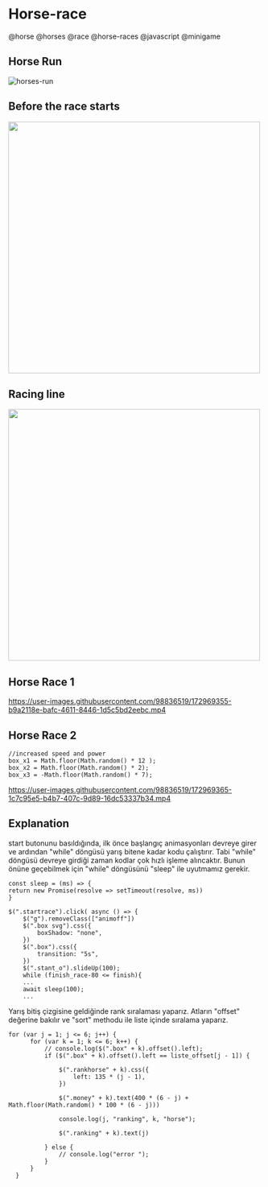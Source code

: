 # Horse-race
@horse @horses @race @horse-races @javascript @minigame

  ## Horse Run
  ![horses-run](https://user-images.githubusercontent.com/98836519/174305081-02fa5017-f00c-4ea8-91f9-bfe9257b8741.gif)

  ## Before the race starts
  <img src = "https://user-images.githubusercontent.com/98836519/172969008-372c539e-9073-4e80-b40b-6457fcfebf5c.jpg" width=500>

  ## Racing line
  <img src = "https://user-images.githubusercontent.com/98836519/172969152-c64b7750-e29b-4d11-a116-bdf99a784bf5.jpg" width=500>

  ## Horse Race 1
  https://user-images.githubusercontent.com/98836519/172969355-b9a2118e-bafc-4611-8446-1d5c5bd2eebc.mp4

  ## Horse Race 2
    //increased speed and power
    box_x1 = Math.floor(Math.random() * 12 );
    box_x2 = Math.floor(Math.random() * 2);
    box_x3 = -Math.floor(Math.random() * 7);
        
  https://user-images.githubusercontent.com/98836519/172969365-1c7c95e5-b4b7-407c-9d89-16dc53337b34.mp4


  ## Explanation
  start butonunu basıldığında, ilk önce başlangıç animasyonları devreye girer ve ardından "while" döngüsü yarış bitene kadar kodu çalıştırır. Tabi "while" döngüsü devreye girdiği zaman kodlar çok hızlı işleme alıncaktır. Bunun önüne geçebilmek için "while" döngüsünü "sleep" ile uyutmamız gerekir.  
  
    const sleep = (ms) => {
    return new Promise(resolve => setTimeout(resolve, ms))
    }

    $(".startrace").click( async () => {
        $("g").removeClass(["animoff"])
        $(".box svg").css({
            boxShadow: "none",
        })
        $(".box").css({
            transition: "5s",
        })
        $(".stant_o").slideUp(100);
        while (finish_race-80 <= finish){
        ...
        await sleep(100);
        ...

  Yarış bitiş çizgisine geldiğinde rank sıralaması yaparız. Atların "offset" değerine bakılır ve "sort" methodu ile liste içinde sıralama yaparız.

    for (var j = 1; j <= 6; j++) {
          for (var k = 1; k <= 6; k++) {
              // console.log($(".box" + k).offset().left);
              if ($(".box" + k).offset().left == liste_offset[j - 1]) {

                  $(".rankhorse" + k).css({
                      left: 135 * (j - 1),
                  })

                  $(".money" + k).text(400 * (6 - j) + Math.floor(Math.random() * 100 * (6 - j)))

                  console.log(j, "ranking", k, "horse");

                  $(".ranking" + k).text(j)

              } else {
                  // console.log("error ");
              }
          }
      }

  


